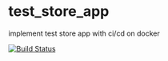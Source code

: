 # test_store_app
implement test store app with ci/cd on docker


[![Build Status](https://travis-ci.com/mhsh88/test_store_app.svg)](https://travis-ci.com/mhsh88/test_store_app)
